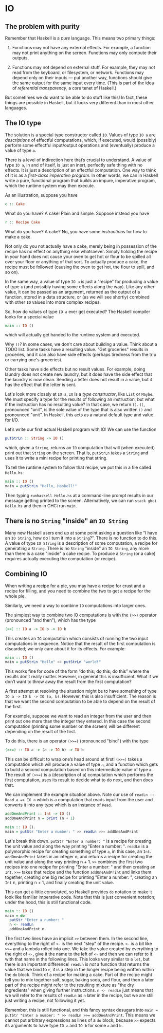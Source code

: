 # IO

## The problem with purity

Remember that Haskell is a _pure_ language. This means two primary things:

1. Functions may not have any external effects. For example, a function may not
print anything on the screen. Functions may only compute their outputs.

2. Functions may not depend on external stuff. For example, they may not read
from the keyboard, or filesystem, or network. Functions may depend only on
their inputs — put another way, functions should give the same output for the
same input every time. (This is part of the idea of _referential transparency_,
a core tenet of Haskell.)

But sometimes we do want to be able to do stuff like this! In fact, these
things are possible in Haskell, but it looks very different than in most
other languages.

## The IO type

The solution is a special type constructor called `IO`. Values of type `IO a`
are _descriptions_ of effectful computations, which, if executed, would
(possibly) perform some effectful input/output operations and (eventually)
produce a value of type `a`.

There is a level of indirection here that’s crucial to understand. A value of
type `IO a`, in and of itself, is just an inert, perfectly safe thing with no
effects. It is just a description of an effectful computation. One way to think
of it is as a _first-class imperative program_. In other words, we can in
Haskell write a pure, functional program that builds an impure, imperative
program, which the runtime system may then execute.

As an illustration, suppose you have

```Haskell
c :: Cake
```

What do you have? A cake! Plain and simple. Suppose instead you have

```Haskell
r :: Recipe Cake
```

What do you have? A cake? No, you have some _instructions_ for how to make a
cake.

Not only do you not actually have a cake, merely being in possession of the
recipe has no effect on anything else whatsoever. Simply holding the recipe
in your hand does not cause your oven to get hot or flour to be spilled all
over your floor or anything of that sort. To actually produce a cake, the
recipe must be followed (causing the oven to get hot, the flour to spill, and
so on).

In the same way, a value of type `IO a` is just a "recipe" for producing a
value of type `a` (and possibly having some effects along the way). Like any
other value, it can be passed as an argument, returned as the output of a
function, stored in a data structure, or (as we will see shortly) combined with
other `IO` values into more complex recipes.

So, how do values of type `IO a` ever get executed? The Haskell
compiler looks for a special value

```Haskell
main :: IO ()
```

which will actually get handed to the runtime system and executed.

Why `()`? In some cases, we don't care about building a value. Think about a
TODO list. Some tasks have a resulting value.
"Get groceries" results in groceries, and it can also have side effects
(perhaps tiredness from the trip or carrying one's groceries).

Other tasks have side effects but no result values. For example, doing laundry
does not create new laundry, but it does have the side effect that the laundry
is now clean. Sending a letter does not result in a value, but it has the
effect that the letter is sent.

Let's look more closely at `IO a`. `IO` is a _type constructor_, like `List` or
`Maybe`. We must specify a type for the results of following an instruction,
but what if the instruction has no resulting value? In that case, we return
`()`. `()`, pronounced "unit", is the sole value of the type that is also
written `()` and pronounced "unit". In Haskell, this acts as a natural default
type and value for I/O.


Let’s write our first actual Haskell program with IO! We can use the function

```Haskell
putStrLn :: String -> IO ()
```

which, given a `String`, returns an `IO` computation that will (when executed)
print out that `String` on the screen. That is, `putStrLn` takes a `String` and
uses it to write a mini recipe for printing that string.

To tell the runtime system to follow that recipe, we put this in a file called
`Hello.hs`:

```Haskell
main :: IO ()
main = putStrLn "Hello, Haskell!"
```
Then typing `runhaskell Hello.hs` at a command-line prompt results in our
message getting printed to the screen.
Alternatively, we can run `stack ghci Hello.hs` and then in GHCi run `main`.

## There is no `String` "inside" an `IO String`

Many new Haskell users end up at some point asking a question like "I have an
`IO String`, how do I turn it into a `String`?". There is no function to do
this. A value of type `IO String` is a description of some computation, a
recipe for generating a `String`. There is no `String` "inside" an `IO String`,
any more than there is a cake "inside" a cake recipe. To produce a `String` (or
a cake) requires actually executing the computation (or recipe).

## Combining IO

When writing a recipe for a pie, you may have a recipe for crust and a recipe
for filling, and you need to combine the two to get a recipe for the whole pie.

Similarly, we need a way to combine `IO` computations into larger ones.

The simplest way to combine two IO computations is with the `(>>)` operator
(pronounced "and then"), which has the type

```Haskell
(>>) :: IO a -> IO b -> IO b
```

This creates an `IO` computation which consists of running the two input
computations in sequence. Notice that the result of the first computation is
discarded; we only care about it for its effects. For example:

```Haskell
main :: IO ()
main = putStrLn "Hello" >> putStrLn "world!"
```

This works fine for code of the form “do this; do this; do this” where the
results don’t really matter. However, in general this is insufficient. What if
we don’t want to throw away the result from the first computation?

A first attempt at resolving the situation might be to have something of type
`IO a -> IO b -> IO (a, b)`. However, this is also insufficient. The reason is
that we want the second computation to be able to depend on the result of the
first.

For example, suppose we want to read an integer from the user and then print
out one more than the integer they entered. In this case the second computation
(printing some number on the screen) will be different depending on the result
of the first.

To do this, there is an operator `(>>=)` (pronounced "bind") with the type

```Haskell
(>>=) :: IO a -> (a -> IO b) -> IO b
```

This can be difficult to wrap one’s head around at first! `(>>=)` takes a
computation which will produce a value of type `a`, and a function which gets
to build a second computation based on this intermediate value of type `a`.
The result of `(>>=)` is a (description of a) computation which performs the
first computation, uses its result to decide what to do next, and then does
that.

We can implement the example situation above. Note our use of
`readLn :: Read a => IO a` which is a computation that reads input from the
user and converts it into any type which is an instance of `Read`.

```Haskell
addOneAndPrint :: Int -> IO ()
addOneAndPrint n = print (n + 1)

main :: IO ().
main = putStr "Enter a number: " >> readLn >>= addOneAndPrint
```

Let's break this down.
`putStr "Enter a number: "` is a recipe for creating the unit value and along
the way printing "Enter a number: ".
`readLn` is a polymorphic recipe for creating something of type `a`, in this
case, an `Int`.
`addOneAndPrint` takes in an integer n, and returns a recipe for creating the
unit value and along the way printing n + 1.
`>>` combines the first two recipes into one recipe for printing "Enter a
number: " and then creating an `Int`.
`>>=` takes that recipe and the function `addOneAndPrint` and links them
together, creating one big recipe for printing "Enter a number: ", creating an
`Int` n, printing n + 1, and finally creating the unit value.

This can get a little convoluted, so Haskell provides `do` notation to make it
look like familiar imperative code. Note that this is just convenient notation;
under the hood, this is still functional code.

```Haskell
main :: IO ()
main = do
  putStr "Enter a number: "
  n <- readLn
  addOneAndPrint n
```

The first two lines have an implicit `>>` between them.
In the second line, everything to the right of `<-` is the next "step" of the
recipe.
`<-` is a bit like `>>=` and a lambda rolled into one. We take the value
created by everything to the right of `<-`, give
it the name to the left of `<-` and then we can refer to it with that name in
the following lines.
This looks very similar to a `let`, but there is an important difference!
`readLn` is _not_ a function that returns the
value that we bind to `n`, it is a step in the longer recipe being written
within the `do` block.
Think of a recipe for making a cake. Part of the recipe might tell you
to mix together salt, sugar, baking soda, and flour, and then a later part of
the recipe might refer to the resulting mixture as
"the dry ingredients" when giving further instructions. `n <- readLn` just
means that we will refer to the results of `readLn`
as `n` later in the recipe, but we are still just writing a recipe, not
following it yet.

Remember, this is still functional, and this fancy syntax desugars into
`main = putStr "Enter a number: " >> readLn >>= addOneAndPrint`.
This means we cannot put arbitrary expressions as lines of a `do` block,
because `>>` expects its arguments to have type `IO a` and `IO b` for some
`a` and `b`.